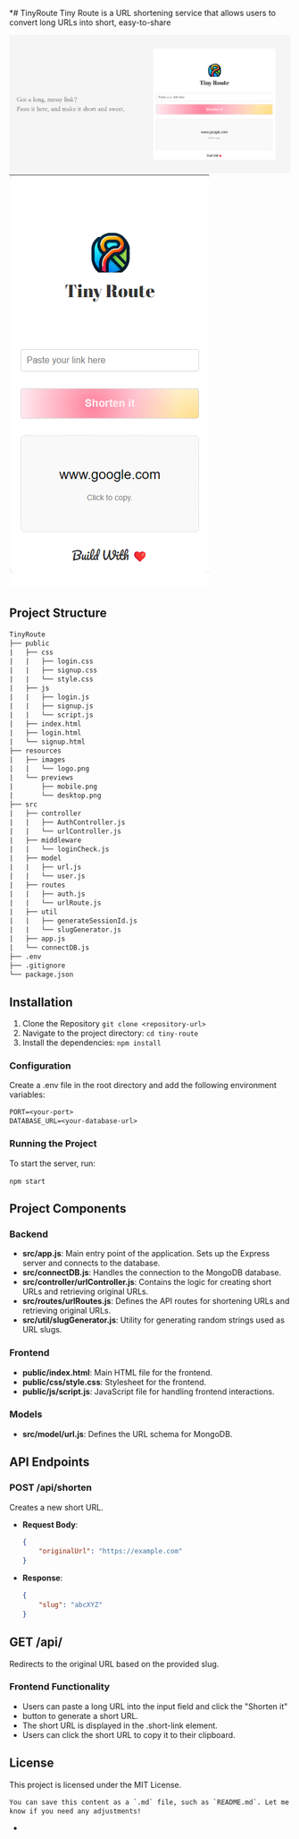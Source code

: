 *# TinyRoute
Tiny Route is a URL shortening service that allows users to convert long URLs into short, easy-to-share 

![Project Desktop](./resources/previews/desktop.png)
![Project Mobile](./resources/previews/mobile.png)

## Project Structure
```
TinyRoute
├── public
|   ├── css
|   |   ├── login.css
|   |   ├── signup.css
|   |   └── style.css
|   ├── js
|   |   ├── login.js
|   |   ├── signup.js
|   |   └── script.js
|   ├── index.html
|   ├── login.html
|   └── signup.html
├── resources
|   ├── images
|   |   └── logo.png
|   └── previews
|       ├── mobile.png
|       └── desktop.png
├── src
|   ├── controller
|   |   ├── AuthController.js
|   |   └── urlController.js
|   ├── middleware
|   |   └── loginCheck.js
|   ├── model
|   |   ├── url.js
|   |   └── user.js
|   ├── routes
|   |   ├── auth.js
|   |   └── urlRoute.js
|   ├── util
|   |   ├── generateSessionId.js
|   |   └── slugGenerator.js
|   ├── app.js
|   └── connectDB.js
├── .env
├── .gitignore
└── package.json
```


## Installation
1. Clone the Repository
```git clone <repository-url>```
2. Navigate to the project directory:
```cd tiny-route```
3. Install the dependencies:
```npm install```

### Configuration
Create a .env file in the root directory and add the following environment variables:
```
PORT=<your-port>
DATABASE_URL=<your-database-url>
```

### Running the Project
To start the server, run:

```npm start    ```


## Project Components

### Backend
- **src/app.js**: Main entry point of the application. Sets up the Express server and connects to the database.
- **src/connectDB.js**: Handles the connection to the MongoDB database.
- **src/controller/urlController.js**: Contains the logic for creating short URLs and retrieving original URLs.
- **src/routes/urlRoutes.js**: Defines the API routes for shortening URLs and retrieving original URLs.
- **src/util/slugGenerator.js**: Utility for generating random strings used as URL slugs.

### Frontend
- **public/index.html**: Main HTML file for the frontend.
- **public/css/style.css**: Stylesheet for the frontend.
- **public/js/script.js**: JavaScript file for handling frontend interactions.

### Models
- **src/model/url.js**: Defines the URL schema for MongoDB.

## API Endpoints

### POST /api/shorten
Creates a new short URL.

- **Request Body**:
  ```json
  {
      "originalUrl": "https://example.com"
  }

- **Response**:
  ```json
  {
      "slug": "abcXYZ"
  }

## GET /api/
Redirects to the original URL based on the provided slug.

### Frontend Functionality
- Users can paste a long URL into the input field and click the "Shorten it" 
-  button to generate a short URL.
- The short URL is displayed in the .short-link element.
- Users can click the short URL to copy it to their clipboard.

## License

This project is licensed under the MIT License.

```
You can save this content as a `.md` file, such as `README.md`. Let me know if you need any adjustments!
```

*